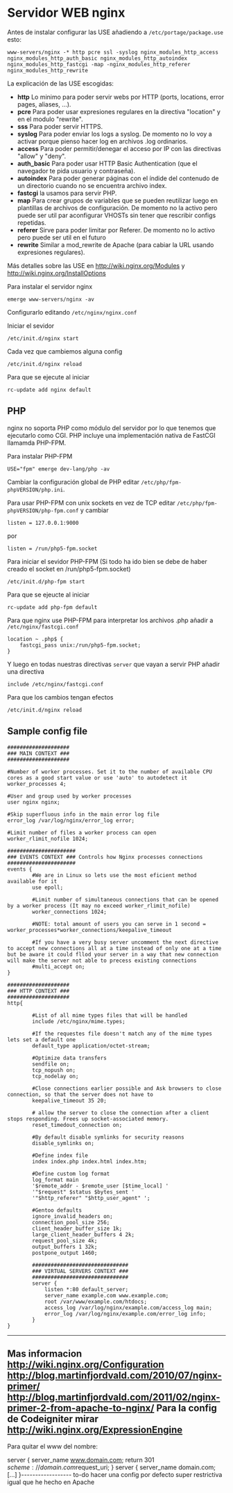 # Servidor WEB nginx

Antes de instalar configurar las USE añadiendo a `/etc/portage/package.use` esto:

	www-servers/nginx -* http pcre ssl -syslog nginx_modules_http_access nginx_modules_http_auth_basic nginx_modules_http_autoindex nginx_modules_http_fastcgi -map -nginx_modules_http_referer nginx_modules_http_rewrite

La explicación de las USE escogidas:

- **http** Lo minimo para poder servir webs por HTTP (ports, locations, error pages, aliases, ...).
- **pcre** Para poder usar expresiones regulares en la directiva "location" y en el modulo "rewrite".
- **sss** Para poder servir HTTPS.
- **syslog** Para poder enviar los logs a syslog. De momento no lo voy a activar porque pienso hacer log en archivos .log ordinarios.
- **access** Para poder permitir/denegar el acceso por IP con las directivas "allow" y "deny".
- **auth_basic** Para poder usar HTTP Basic Authentication (que el navegador te pida usuario y contraseña).
- **autoindex** Para poder generar páginas con el índide del contenudo de un directorio cuando no se encuentra archivo index.
- **fastcgi**  la usamos para servir PHP.
- **map** Para crear grupos de variables que se pueden reutilizar luego en plantillas de archivos de configuración. De momento no la activo pero puede ser util par aconfigurar VHOSTs sin tener que rescribir configs repetidas.
- **referer**  Sirve para poder limitar por Referer. De momento no lo activo pero puede ser util en el futuro
- **rewrite**  Similar a mod_rewrite de Apache (para cabiar la URL usando expresiones regulares).

Más detalles sobre las USE en http://wiki.nginx.org/Modules y http://wiki.nginx.org/InstallOptions

Para instalar el servidor nginx

	emerge www-servers/nginx -av

Configurarlo editando `/etc/nginx/nginx.conf`

Iniciar el sevidor

	/etc/init.d/nginx start

Cada vez que cambiemos alguna config

	/etc/init.d/nginx reload

Para que se ejecute al iniciar

	rc-update add nginx default

## PHP


nginx no soporta PHP como módulo del servidor por lo que tenemos que ejecutarlo como CGI. PHP incluye una implementación nativa de FastCGI llamamda PHP-FPM.

Para instalar PHP-FPM

	USE="fpm" emerge dev-lang/php -av

Cambiar la configuración global de PHP editar `/etc/php/fpm-phpVERSION/php.ini`.

Para usar PHP-FPM con unix sockets en vez de TCP editar `/etc/php/fpm-phpVERSION/php-fpm.conf` y cambiar

	listen = 127.0.0.1:9000

por

	listen = /run/php5-fpm.socket

Para iniciar el sevidor PHP-FPM (Si todo ha ido bien se debe de haber creado el socket en /run/php5-fpm.socket)

	/etc/init.d/php-fpm start

Para que se ejeucte al iniciar

	rc-update add php-fpm default


Para que nginx use PHP-FPM para interpretar los archivos .php añadir a `/etc/nginx/fastcgi.conf`

	location ~ .php$ {
		fastcgi_pass unix:/run/php5-fpm.socket;
	}

Y luego en todas nuestras directivas `server` que vayan a servir PHP añadir una directiva

	include /etc/nginx/fastcgi.conf

Para que los cambios tengan efectos

	/etc/init.d/nginx reload

## Sample config file

	####################
	### MAIN CONTEXT ###
	####################

	#Number of worker processes. Set it to the number of available CPU cores as a good start value or use 'auto' to autodetect it
	worker_processes 4;

	#User and group used by worker processes
	user nginx nginx;

	#Skip superfluous info in the main error log file
	error_log /var/log/nginx/error_log error;

	#Limit number of files a worker process can open
	worker_rlimit_nofile 1024;

	######################
	### EVENTS CONTEXT ### Controls how Nginx processes connections
	######################
	events {
			#We are in Linux so lets use the most eficient method available for it
			use epoll;

			#Limit number of simultaneous connections that can be opened by a worker process (It may no exceed worker_rlimit_nofile)
			worker_connections 1024;

			#NOTE: total amount of users you can serve in 1 second = worker_processes*worker_connections/keepalive_timeout

			#If you have a very busy server uncomment the next directive to accept new connections all at a time instead of only one at a time but be aware it could fllod your server in a way that new connection will make the server not able to precess existing connections
			#multi_accept on;
	}

	####################
	### HTTP CONTEXT ###
	####################
	http{

			#List of all mime types files that will be handled
			include /etc/nginx/mime.types;

			#If the requestes file doesn't match any of the mime types lets set a default one
			default_type application/octet-stream;

			#Optimize data transfers
			sendfile on;
			tcp_nopush on;
			tcp_nodelay on;

			#Close connections earlier possible and Ask browsers to close connection, so that the server does not have to
			keepalive_timeout 35 20;

			# allow the server to close the connection after a client stops responding. Frees up socket-associated memory.
			reset_timedout_connection on;

			#By default disable symlinks for security reasons
			disable_symlinks on;

			#Define index file
			index index.php index.html index.htm;

			#Define custom log format
			log_format main
			'$remote_addr - $remote_user [$time_local] '
			'"$request" $status $bytes_sent '
			'"$http_referer" "$http_user_agent" ';

			#Gentoo defaults
			ignore_invalid_headers on;
			connection_pool_size 256;
			client_header_buffer_size 1k;
			large_client_header_buffers 4 2k;
			request_pool_size 4k;
			output_buffers 1 32k;
			postpone_output 1460;

			###############################
			### VIRTUAL SERVERS CONTEXT ###
			###############################
			server {
				listen *:80 default_server;
				server_name example.com www.example.com;
				root /var/www/example.com/htdocs;
				access_log /var/log/nginx/example.com/access_log main;
				error_log /var/log/nginx/example.com/error_log info;
			}
	}
---------------------------------
Mas informacion
http://wiki.nginx.org/Configuration
http://blog.martinfjordvald.com/2010/07/nginx-primer/
http://blog.martinfjordvald.com/2011/02/nginx-primer-2-from-apache-to-nginx/
Para la config de Codeigniter mirar http://wiki.nginx.org/ExpressionEngine
------------------------------
Para quitar el www del nombre:

server {
  server_name www.domain.com;
  return 301 $scheme://domain.com$request_uri;
}
server {
  server_name domain.com;
  [...]
}------------------
to-do hacer una config por defecto super restrictiva igual que he hecho en Apache
